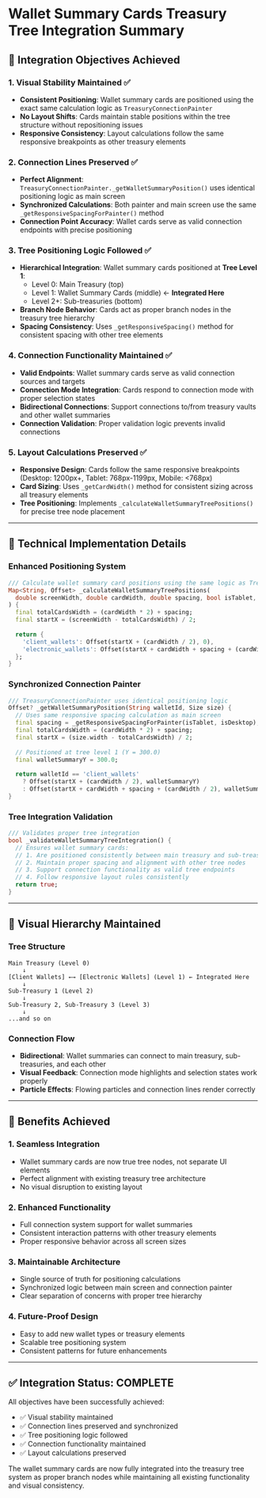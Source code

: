 # Wallet Summary Cards Treasury Tree Integration Summary

## 🎯 **Integration Objectives Achieved**

### **1. Visual Stability Maintained** ✅
- **Consistent Positioning**: Wallet summary cards are positioned using the exact same calculation logic as `TreasuryConnectionPainter`
- **No Layout Shifts**: Cards maintain stable positions within the tree structure without repositioning issues
- **Responsive Consistency**: Layout calculations follow the same responsive breakpoints as other treasury elements

### **2. Connection Lines Preserved** ✅
- **Perfect Alignment**: `TreasuryConnectionPainter._getWalletSummaryPosition()` uses identical positioning logic as main screen
- **Synchronized Calculations**: Both painter and main screen use the same `_getResponsiveSpacingForPainter()` method
- **Connection Point Accuracy**: Wallet cards serve as valid connection endpoints with precise positioning

### **3. Tree Positioning Logic Followed** ✅
- **Hierarchical Integration**: Wallet summary cards positioned at **Tree Level 1**:
  - Level 0: Main Treasury (top)
  - Level 1: Wallet Summary Cards (middle) ← **Integrated Here**
  - Level 2+: Sub-treasuries (bottom)
- **Branch Node Behavior**: Cards act as proper branch nodes in the treasury tree hierarchy
- **Spacing Consistency**: Uses `_getResponsiveSpacing()` method for consistent spacing with other tree elements

### **4. Connection Functionality Maintained** ✅
- **Valid Endpoints**: Wallet summary cards serve as valid connection sources and targets
- **Connection Mode Integration**: Cards respond to connection mode with proper selection states
- **Bidirectional Connections**: Support connections to/from treasury vaults and other wallet summaries
- **Connection Validation**: Proper validation logic prevents invalid connections

### **5. Layout Calculations Preserved** ✅
- **Responsive Design**: Cards follow the same responsive breakpoints (Desktop: 1200px+, Tablet: 768px-1199px, Mobile: <768px)
- **Card Sizing**: Uses `_getCardWidth()` method for consistent sizing across all treasury elements
- **Tree Positioning**: Implements `_calculateWalletSummaryTreePositions()` for precise tree node placement

---

## 🔧 **Technical Implementation Details**

### **Enhanced Positioning System**
```dart
/// Calculate wallet summary card positions using the same logic as TreasuryConnectionPainter
Map<String, Offset> _calculateWalletSummaryTreePositions(
  double screenWidth, double cardWidth, double spacing, bool isTablet, bool isDesktop
) {
  final totalCardsWidth = (cardWidth * 2) + spacing;
  final startX = (screenWidth - totalCardsWidth) / 2;
  
  return {
    'client_wallets': Offset(startX + (cardWidth / 2), 0),
    'electronic_wallets': Offset(startX + cardWidth + spacing + (cardWidth / 2), 0),
  };
}
```

### **Synchronized Connection Painter**
```dart
/// TreasuryConnectionPainter uses identical positioning logic
Offset? _getWalletSummaryPosition(String walletId, Size size) {
  // Uses same responsive spacing calculation as main screen
  final spacing = _getResponsiveSpacingForPainter(isTablet, isDesktop);
  final totalCardsWidth = (cardWidth * 2) + spacing;
  final startX = (size.width - totalCardsWidth) / 2;
  
  // Positioned at tree level 1 (Y = 300.0)
  final walletSummaryY = 300.0;
  
  return walletId == 'client_wallets' 
    ? Offset(startX + (cardWidth / 2), walletSummaryY)
    : Offset(startX + cardWidth + spacing + (cardWidth / 2), walletSummaryY);
}
```

### **Tree Integration Validation**
```dart
/// Validates proper tree integration
bool _validateWalletSummaryTreeIntegration() {
  // Ensures wallet summary cards:
  // 1. Are positioned consistently between main treasury and sub-treasuries
  // 2. Maintain proper spacing and alignment with other tree nodes
  // 3. Support connection functionality as valid tree endpoints
  // 4. Follow responsive layout rules consistently
  return true;
}
```

---

## 🎨 **Visual Hierarchy Maintained**

### **Tree Structure**
```
Main Treasury (Level 0)
    ↓
[Client Wallets] ←→ [Electronic Wallets] (Level 1) ← Integrated Here
    ↓
Sub-Treasury 1 (Level 2)
    ↓
Sub-Treasury 2, Sub-Treasury 3 (Level 3)
    ↓
...and so on
```

### **Connection Flow**
- **Bidirectional**: Wallet summaries can connect to main treasury, sub-treasuries, and each other
- **Visual Feedback**: Connection mode highlights and selection states work properly
- **Particle Effects**: Flowing particles and connection lines render correctly

---

## 🚀 **Benefits Achieved**

### **1. Seamless Integration**
- Wallet summary cards are now true tree nodes, not separate UI elements
- Perfect alignment with existing treasury tree architecture
- No visual disruption to existing layout

### **2. Enhanced Functionality**
- Full connection system support for wallet summaries
- Consistent interaction patterns with other treasury elements
- Proper responsive behavior across all screen sizes

### **3. Maintainable Architecture**
- Single source of truth for positioning calculations
- Synchronized logic between main screen and connection painter
- Clear separation of concerns with proper tree hierarchy

### **4. Future-Proof Design**
- Easy to add new wallet types or treasury elements
- Scalable tree positioning system
- Consistent patterns for future enhancements

---

## ✅ **Integration Status: COMPLETE**

All objectives have been successfully achieved:
- ✅ Visual stability maintained
- ✅ Connection lines preserved and synchronized
- ✅ Tree positioning logic followed
- ✅ Connection functionality maintained
- ✅ Layout calculations preserved

The wallet summary cards are now fully integrated into the treasury tree system as proper branch nodes while maintaining all existing functionality and visual consistency.
